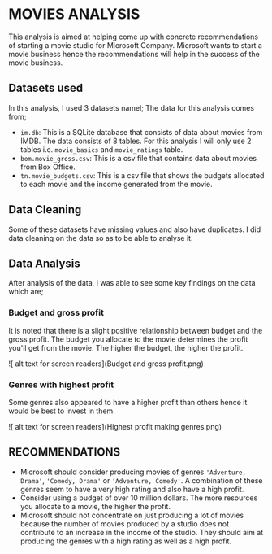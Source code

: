 # MOVIES ANALYSIS
This analysis is aimed at helping come up with concrete recommendations of starting a movie studio for Microsoft Company. Microsoft wants to start a movie business hence the recommendations will help in the success of the movie business. 

## Datasets used
In this analysis, I used 3 datasets namel;
The data for this analysis comes from;
* ```im.db```: 
This is a SQLite database that consists of data about movies from IMDB. The data consists of 8 tables. For this analysis I will only use 2 tables i.e. ```movie_basics``` and ```movie_ratings``` table.
*  ```bom.movie_gross.csv```: 
This is a csv file that contains data about movies from Box Office. 
* ```tn.movie_budgets.csv```: 
This is a csv file that shows the budgets allocated to each movie and the income generated from the movie.

## Data Cleaning
Some of these datasets have missing values and also have duplicates. I did data cleaning on the data so as to be able to analyse it.

## Data Analysis
After analysis of the data, I was able to see some key findings on the data which are;

### Budget and gross profit
It is noted that there is a slight positive relationship between budget and the gross profit. The budget you allocate to the movie determines the profit you'll get from the movie. The higher the budget, the higher the profit.

![ alt text for screen readers](Budget and gross profit.png) 

### Genres with highest profit
Some genres also appeared to have a higher profit than others hence it would be best to invest in them.

![ alt text for screen readers](Highest profit making genres.png)

## RECOMMENDATIONS
* Microsoft should consider producing movies of genres ```'Adventure, Drama'```, ```'Comedy, Drama'``` or ```'Adventure, Comedy'```. A combination of these genres seem to have a very high rating and also have a high profit.
* Consider using a budget of over 10 million dollars. The more resources you allocate to a movie, the higher the profit.
* Microsoft should not concentrate on just producing a lot of movies because the number of movies produced by a studio does not contribute to an increase in the income of the studio. They should aim at producing the genres with a high rating as well as a high profit.

